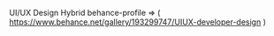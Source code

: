UI/UX Design Hybrid behance-profile => ( https://www.behance.net/gallery/193299747/UIUX-developer-design )
